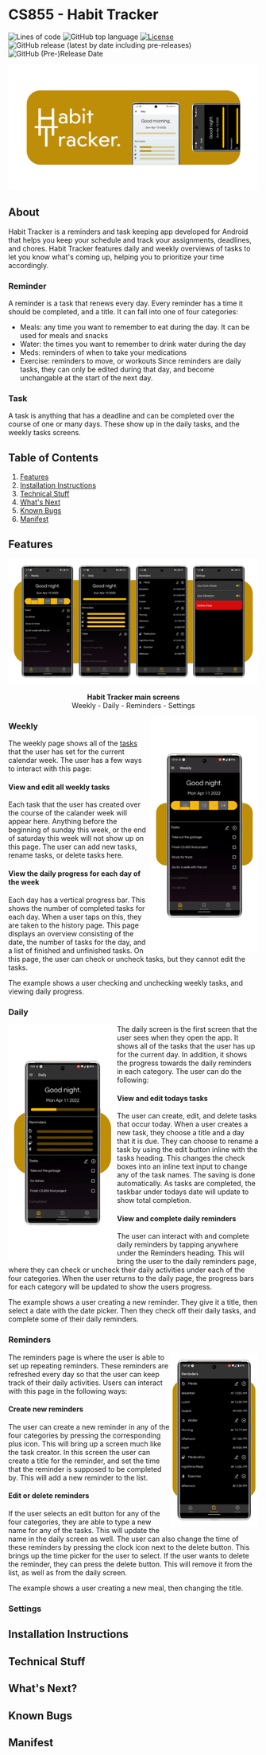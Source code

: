 # CS855 - Habit Tracker
![Lines of code](https://img.shields.io/tokei/lines/github/AidanSommerfeld/CS855)
![GitHub top language](https://img.shields.io/github/languages/top/AidanSommerfeld/CS855)
[![License](https://img.shields.io/badge/license-MIT-green)](./LICENSE.md)
![GitHub release (latest by date including pre-releases)](https://img.shields.io/github/v/release/AidanSommerfeld/CS855?include_prereleases)
![GitHub (Pre-)Release Date](https://img.shields.io/github/release-date-pre/AidanSommerfeld/CS855)

![banner](https://github.com/AidanSommerfeld/CS855/blob/main/images/On%20Device/Banner.png)

## About
Habit Tracker is a reminders and task keeping app developed for Android that helps you keep your schedule and track your assignments, deadlines, and chores. Habit Tracker features daily and weekly overviews of tasks to let you know what's coming up, helping you to prioritize your time accordingly.

### Reminder 
A reminder is a task that renews every day. Every reminder has a time it should be completed, and a title. It can fall into one of four categories: 
- Meals: any time you want to remember to eat during the day. It can be used for meals and snacks
- Water: the times you want to remember to drink water during the day
- Meds: reminders of when to take your medications
- Exercise: reminders to move, or workouts
Since reminders are daily tasks, they can only be edited during that day, and become unchangable at the start of the next day. 

### Task
A task is anything that has a deadline and can be completed over the course of one or many days. These show up in the daily tasks, and the weekly tasks screens. 

## Table of Contents
1. [Features](#features)
2. [Installation Instructions](#installation-instructions)
3. [Technical Stuff](#technical-stuff)
4. [What's Next](#whats-next)
5. [Known Bugs](#known-bugs)
6. [Manifest](#manifest)

## Features
![Screens](https://github.com/AidanSommerfeld/CS855/blob/main/images/On%20Device/BannerScreens.png)
<p align="center">
  <b>Habit Tracker main screens</b><br>
  Weekly - Daily - Reminders - Settings
</p>

<img align="right" height="475" src="https://github.com/AidanSommerfeld/CS855/blob/main/images/On%20Device/Weekly-Animation.gif"/>

### Weekly
The weekly page shows all of the [tasks](#task) that the user has set for the current calendar week.  The user has a few ways to interact with this page:

#### View and edit all weekly tasks
Each task that the user has created over the course of the calander week will appear here. Anything before the beginning of sunday this week, or the end of saturday this week will not show up on this page. The user can add new tasks, rename tasks, or delete tasks here. 

#### View the daily progress for each day of the week
Each day has a vertical progress bar. This shows the number of completed tasks for each day. When a user taps on this, they are taken to the history page. This page displays an overview consisting of the date, the number of tasks for the day, and a list of finished and unfinished tasks. On this page, the user can check or uncheck tasks, but they cannot edit the tasks. 

The example shows a user checking and unchecking weekly tasks, and viewing daily progress.

### Daily
<img align="left" height="475" src="https://github.com/AidanSommerfeld/CS855/blob/main/images/On%20Device/Daily-Animation.gif"/>
The daily screen is the first screen that the user sees when they open the app. It shows all of the tasks that the user has up for the current day. In addition, it shows the progress towards the daily reminders in each category. The user can do the following: 

#### View and edit todays tasks
The user can create, edit, and delete tasks that occur today. When a user creates a new task, they choose a title and a day that it is due. They can choose to rename a task by using the edit button inline with the tasks heading. This changes the check boxes into an inline text input to change any of the task names. The saving is done automatically. As tasks are completed, the taskbar under todays date will update to show total completion. 

#### View and complete daily reminders
The user can interact with and complete daily reminders by tapping anywhere under the Reminders heading. This will bring the user to the daily reminders page, where they can check or uncheck their daily activities under each of the four categories. When the user returns to the daily page, the progress bars for each category will be updated to show the users progress. 

The example shows a user creating a new reminder. They give it a title, then select a date with the date picker. Then they check off their daily tasks, and complete some of their daily reminders. 

### Reminders
<img align="right" height="350" src="https://github.com/AidanSommerfeld/CS855/blob/main/images/On%20Device/Reminders-Animation.gif"/>
The reminders page is where the user is able to set up repeating reminders. These reminders are refreshed every day so that the user can keep track of their daily activities. Users can interact with this page in the following ways: 

#### Create new reminders
The user can create a new reminder in any of the four categories by pressing the corresponding plus icon. This will bring up a screen much like the task creator. In this screen the user can create a title for the reminder, and set the time that the reminder is supposed to be completed by. This will add a new reminder to the list. 

#### Edit or delete reminders
If the user selects an edit button for any of the four categories, they are able to type a new name for any of the tasks. This will update the name in the daily screen as well. The user can also change the time of these reminders by pressing the clock icon next to the delete button. This brings up the time picker for the user to select. If the user wants to delete the reminder, they can press the delete button. This will remove it from the list, as well as from the daily screen.

The example shows a user creating a new meal, then changing the title. 

### Settings

## Installation Instructions

## Technical Stuff

## What's Next? 

## Known Bugs

## Manifest
